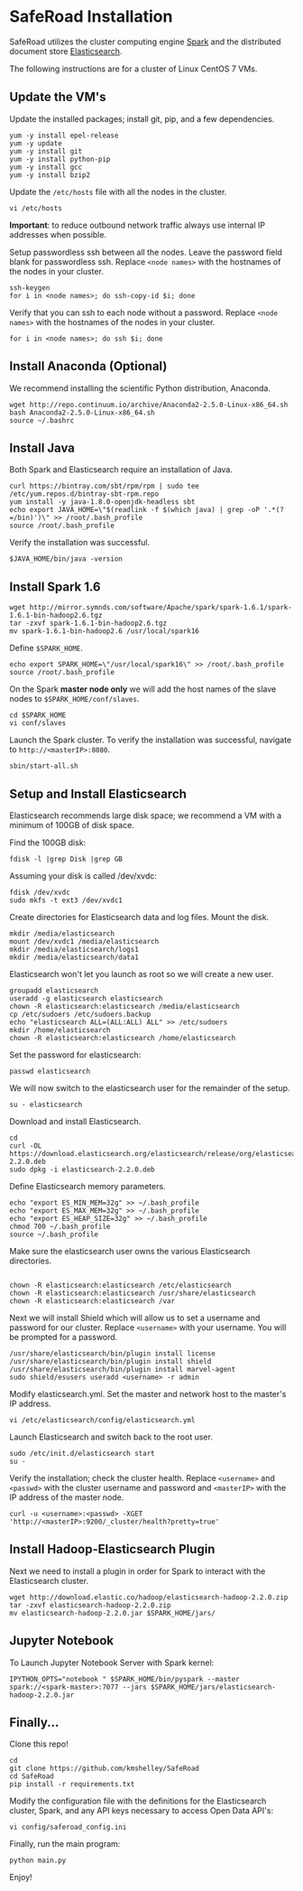 # SafeRoad Installation

SafeRoad utilizes the cluster computing engine [Spark](http://spark.apache.org/) and the distributed document store [Elasticsearch](https://www.elastic.co/).

The following instructions are for a cluster of Linux CentOS 7 VMs.

## Update the VM's
Update the installed packages; install git, pip, and a few dependencies.
```
yum -y install epel-release
yum -y update
yum -y install git
yum -y install python-pip
yum -y install gcc
yum -y install bzip2
```

Update the `/etc/hosts` file with all the nodes in the cluster.
```
vi /etc/hosts
```
**Important**: to reduce outbound network traffic always use internal IP addresses when possible.

Setup passwordless ssh between all the nodes. Leave the password field blank for passwordless ssh. Replace `<node names>` with the hostnames of the nodes in your cluster.

```
ssh-keygen
for i in <node names>; do ssh-copy-id $i; done
```
Verify that you can ssh to each node without a password. Replace `<node names>` with the hostnames of the nodes in your cluster.

```
for i in <node names>; do ssh $i; done
```

## Install Anaconda (Optional)
We recommend installing the scientific Python distribution, Anaconda.
```
wget http://repo.continuum.io/archive/Anaconda2-2.5.0-Linux-x86_64.sh
bash Anaconda2-2.5.0-Linux-x86_64.sh
source ~/.bashrc
```

## Install Java
Both Spark and Elasticsearch require an installation of Java.
```
curl https://bintray.com/sbt/rpm/rpm | sudo tee /etc/yum.repos.d/bintray-sbt-rpm.repo
yum install -y java-1.8.0-openjdk-headless sbt
echo export JAVA_HOME=\"$(readlink -f $(which java) | grep -oP '.*(?=/bin)')\" >> /root/.bash_profile
source /root/.bash_profile
```

Verify the installation was successful.
```
$JAVA_HOME/bin/java -version
```
## Install Spark 1.6
```
wget http://mirror.symnds.com/software/Apache/spark/spark-1.6.1/spark-1.6.1-bin-hadoop2.6.tgz
tar -zxvf spark-1.6.1-bin-hadoop2.6.tgz
mv spark-1.6.1-bin-hadoop2.6 /usr/local/spark16
```

Define `$SPARK_HOME`.
```
echo export SPARK_HOME=\"/usr/local/spark16\" >> /root/.bash_profile
source /root/.bash_profile
```

On the Spark **master node only** we will add the host names of the slave nodes to `$SPARK_HOME/conf/slaves`.
```
cd $SPARK_HOME
vi conf/slaves
```

Launch the Spark cluster. To verify the installation was successful, navigate to `http://<masterIP>:8080`.
```
sbin/start-all.sh
```

## Setup and Install Elasticsearch

Elasticsearch recommends large disk space; we recommend a VM with a minimum of 100GB of disk space.

Find the 100GB disk:
```
fdisk -l |grep Disk |grep GB
```
Assuming your disk is called /dev/xvdc:
```
fdisk /dev/xvdc
sudo mkfs -t ext3 /dev/xvdc1
```

Create directories for Elasticsearch data and log files. Mount the disk.
```
mkdir /media/elasticsearch
mount /dev/xvdc1 /media/elasticsearch
mkdir /media/elasticsearch/logs1
mkdir /media/elasticsearch/data1
```

Elasticsearch won't let you launch as root so we will create a new user.
```
groupadd elasticsearch
useradd -g elasticsearch elasticsearch
chown -R elasticsearch:elasticsearch /media/elasticsearch
cp /etc/sudoers /etc/sudoers.backup
echo "elasticsearch ALL=(ALL:ALL) ALL" >> /etc/sudoers
mkdir /home/elasticsearch
chown -R elasticsearch:elasticsearch /home/elasticsearch
```

Set the password for elasticsearch:
```
passwd elasticsearch
```

We will now switch to the elasticsearch user for the remainder of the setup.
```
su - elasticsearch
```

Download and install Elasticsearch.
```
cd
curl -OL https://download.elasticsearch.org/elasticsearch/release/org/elasticsearch/distribution/deb/elasticsearch/2.2.0/elasticsearch-2.2.0.deb
sudo dpkg -i elasticsearch-2.2.0.deb
```

Define Elasticsearch memory parameters.
```
echo "export ES_MIN_MEM=32g" >> ~/.bash_profile
echo "export ES_MAX_MEM=32g" >> ~/.bash_profile
echo "export ES_HEAP_SIZE=32g" >> ~/.bash_profile
chmod 700 ~/.bash_profile
source ~/.bash_profile
```

Make sure the elasticsearch user owns the various Elasticsearch directories.
```

chown -R elasticsearch:elasticsearch /etc/elasticsearch
chown -R elasticsearch:elasticsearch /usr/share/elasticsearch
chown -R elasticsearch:elasticsearch /var
```

Next we will install Shield which will allow us to set a username and password for our cluster. Replace `<username>` with your username. You will be prompted for a password.

```
/usr/share/elasticsearch/bin/plugin install license
/usr/share/elasticsearch/bin/plugin install shield
/usr/share/elasticsearch/bin/plugin install marvel-agent
sudo shield/esusers useradd <username> -r admin
```

Modify elasticsearch.yml. Set the master and network host to the master's IP address.
```
vi /etc/elasticsearch/config/elasticsearch.yml
```

Launch Elasticsearch and switch back to the root user.
```
sudo /etc/init.d/elasticsearch start
su -
```

Verify the installation; check the cluster health. Replace `<username>` and `<passwd>` with the cluster username and password and `<masterIP>` with the IP address of the master node.
```
curl -u <username>:<passwd> -XGET   'http://<masterIP>:9200/_cluster/health?pretty=true'
```

## Install Hadoop-Elasticsearch Plugin
Next we need to install a plugin in order for Spark to interact with the Elasticsearch cluster.

```
wget http://download.elastic.co/hadoop/elasticsearch-hadoop-2.2.0.zip
tar -zxvf elasticsearch-hadoop-2.2.0.zip
mv elasticsearch-hadoop-2.2.0.jar $SPARK_HOME/jars/
```


## Jupyter Notebook
To Launch Jupyter Notebook Server with Spark kernel:
```
IPYTHON_OPTS="notebook " $SPARK_HOME/bin/pyspark --master spark://<spark-master>:7077 --jars $SPARK_HOME/jars/elasticsearch-hadoop-2.2.0.jar
```
## Finally...
Clone this repo!
```
cd
git clone https://github.com/kmshelley/SafeRoad
cd SafeRoad
pip install -r requirements.txt
```

Modify the configuration file with the definitions for the Elasticsearch cluster, Spark, and any API keys necessary to access Open Data API's:
```
vi config/saferoad_config.ini
```

Finally, run the main program:
```
python main.py
```

Enjoy!
